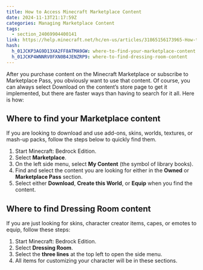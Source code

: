 ```yaml
---
title: How to Access Minecraft Marketplace Content
date: 2024-11-13T21:17:59Z
categories: Managing Marketplace Content
tags:
  - section_24069904400141
link: https://help.minecraft.net/hc/en-us/articles/31865156173965-How-to-Access-Minecraft-Marketplace-Content
hash:
  h_01JCKP3AG9D13XA2FF8ATMA9GW: where-to-find-your-marketplace-content
  h_01JCKP4WNNRV0FXN0B4JENZRP9: where-to-find-dressing-room-content
---
```


After you purchase content on the Minecraft Marketplace or subscribe to Marketplace Pass, you obviously want to use that content. Of course, you can always select Download on the content’s store page to get it implemented, but there are faster ways than having to search for it all. Here is how:

## Where to find your Marketplace content

If you are looking to download and use add-ons, skins, worlds, textures, or mash-up packs, follow the steps below to quickly find them.

1.  Start Minecraft: Bedrock Edition.
2.  Select **Marketplace**.
3.  On the left side menu, select **My Content** (the symbol of library books).
4.  Find and select the content you are looking for either in the **Owned** or **Marketplace Pass** section.
5.  Select either **Download**, **Create this World**, or **Equip** when you find the content.

## Where to find Dressing Room content

If you are just looking for skins, character creator items, capes, or emotes to equip, follow these steps:

1.  Start Minecraft: Bedrock Edition.
2.  Select **Dressing Room**.
3.  Select the **three lines** at the top left to open the side menu.
4.  All items for customizing your character will be in these sections.
